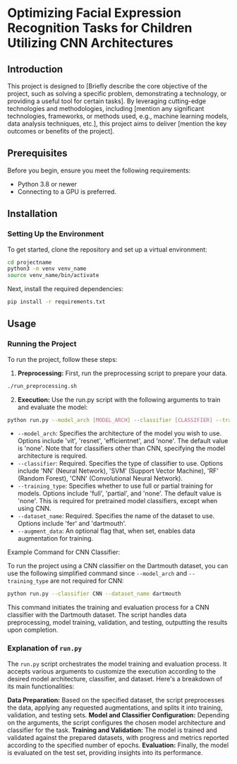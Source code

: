 # Optimizing Facial Expression Recognition Tasks for Children Utilizing CNN Architectures

## Introduction

This project is designed to [Briefly describe the core objective of the project, such as solving a specific problem, demonstrating a technology, or providing a useful tool for certain tasks]. By leveraging cutting-edge technologies and methodologies, including [mention any significant technologies, frameworks, or methods used, e.g., machine learning models, data analysis techniques, etc.], this project aims to deliver [mention the key outcomes or benefits of the project].

## Prerequisites

Before you begin, ensure you meet the following requirements:
- Python 3.8 or newer
- Connecting to a GPU is preferred.

## Installation

### Setting Up the Environment

To get started, clone the repository and set up a virtual environment:

```bash
cd projectname
python3 -m venv venv_name
source venv_name/bin/activate
```
Next, install the required dependencies:

```bash
pip install -r requirements.txt
```

## Usage
### Running the Project

To run the project, follow these steps:

1. **Preprocessing:** First, run the preprocessing script to prepare your data.
```bash
./run_preprocessing.sh
```

2. **Execution:** Use the run.py script with the following arguments to train and evaluate the model:
```bash
python run.py --model_arch [MODEL_ARCH] --classifier [CLASSIFIER] --training_type [TRAINING_TYPE] --dataset_name [DATASET_NAME] [--augment_data]
```

- `--model_arch`: Specifies the architecture of the model you wish to use. Options include 'vit', 'resnet', 'efficientnet', and 'none'. The default value is 'none'. Note that for classifiers other than CNN, specifying the model architecture is required.
- `--classifier`: Required. Specifies the type of classifier to use. Options include 'NN' (Neural Network), 'SVM' (Support Vector Machine), 'RF' (Random Forest), 'CNN' (Convolutional Neural Network).
- `--training_type`: Specifies whether to use full or partial training for models. Options include 'full', 'partial', and 'none'. The default value is 'none'. This is required for pretrained model classifiers, except when using CNN.
- `--dataset_name`: Required. Specifies the name of the dataset to use. Options include 'fer' and 'dartmouth'.
- `--augment_data`: An optional flag that, when set, enables data augmentation for training.

Example Command for CNN Classifier:

To run the project using a CNN classifier on the Dartmouth dataset, you can use the following simplified command since `--model_arch` and `--training_type` are not required for CNN:

```bash
python run.py --classifier CNN --dataset_name dartmouth
```
This command initiates the training and evaluation process for a CNN classifier with the Dartmouth dataset. The script handles data preprocessing, model training, validation, and testing, outputting the results upon completion.

### Explanation of `run.py`
The `run.py` script orchestrates the model training and evaluation process. It accepts various arguments to customize the execution according to the desired model architecture, classifier, and dataset. Here's a breakdown of its main functionalities:

**Data Preparation:** Based on the specified dataset, the script preprocesses the data, applying any requested augmentations, and splits it into training, validation, and testing sets.
**Model and Classifier Configuration:** Depending on the arguments, the script configures the chosen model architecture and classifier for the task.
**Training and Validation:** The model is trained and validated against the prepared datasets, with progress and metrics reported according to the specified number of epochs.
**Evaluation:** Finally, the model is evaluated on the test set, providing insights into its performance.


